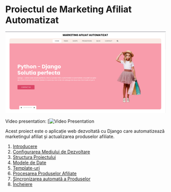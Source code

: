 # Proiectul de Marketing Afiliat Automatizat

![Marketing Afiliat Automatizat](./project_photos/affiliate-marketing-prezentation.png)

Video presentation:
[![Video Presentation](https://www.youtube.com/watch?v=9DRjLU-3F3k "Marketing Afiliat Automatizat - Django App")

Acest proiect este o aplicație web dezvoltată cu Django care automatizează marketingul afiliat și actualizarea produselor afiliate.

1. [Introducere](#introducere)
2. [Configurarea Mediului de Dezvoltare](#configurarea-mediului-de-dezvoltare)
3. [Structura Proiectului](#structura-proiectului)
4. [Modele de Date](#modele-de-date)
5. [Template-uri](#template-uri)
6. [Procesarea Produselor Afiliate](#procesarea-produselor-afiliate)
7. [Sincronizarea automată a Produselor](#sincronizarea-automata-a-produselor)
8. [Încheiere](#incheiere)
